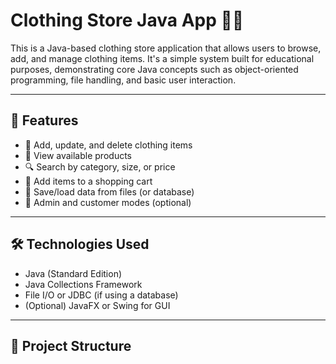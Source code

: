 # Clothing Store Java App 👕🛒

This is a Java-based clothing store application that allows users to browse, add, and manage clothing items. It's a simple system built for educational purposes, demonstrating core Java concepts such as object-oriented programming, file handling, and basic user interaction.

---

## 📌 Features

- 🧥 Add, update, and delete clothing items
- 👕 View available products
- 🔍 Search by category, size, or price
- 🛒 Add items to a shopping cart
- 💾 Save/load data from files (or database)
- 🧑 Admin and customer modes (optional)

---

## 🛠️ Technologies Used

- Java (Standard Edition)
- Java Collections Framework
- File I/O or JDBC (if using a database)
- (Optional) JavaFX or Swing for GUI

---

## 📂 Project Structure

